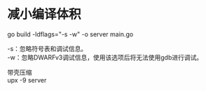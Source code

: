 # 减小编译体积

go build -ldflags="-s -w" -o server main.go

-s：忽略符号表和调试信息。  
-w：忽略DWARFv3调试信息，使用该选项后将无法使用gdb进行调试。

带壳压缩  
upx -9 server

